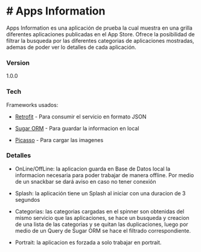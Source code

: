 # # Apps Information

Apps Information es una aplicación de prueba la cual muestra en una grilla diferentes aplicaciones publicadas en el App Store. Ofrece la posibilidad de filtrar la busqueda por las diferentes categorias de aplicaciones mostradas, ademas de poder ver lo detalles de cada aplicación.

### Version
1.0.0

### Tech

Frameworks usados:

* [Retrofit] - Para consumir el servicio en formato JSON
* [Sugar ORM] - Para guardar la informacion en local
* [Picasso] - Para cargar las imagenes



   [Picasso]: <http://square.github.io/picasso/>
   [Retrofit]: <http://square.github.io/retrofit/>
   [Sugar ORM]: <http://satyan.github.io/sugar/>
   
### Detalles

* OnLine/OffLine: la aplicacion guarda en Base de Datos local la informacion necesaria para poder trabajar de manera offline. Por medio de un snackbar se dará aviso en caso no tener conexión
* Splash: la aplicación tiene un Splash al iniciar con una duracion de 3 segundos
* Categorias: las categorias cargadas en el spinner son obtenidas del mismo servicio que las aplicaciones, se hace un busqueda y creacion de una lista de las categorias y se quitan las duplicaciones, luego por medio de un Query de Sugar ORM se hace el filtrado correspondiente.
* Portrait: la aplicacion es forzada a solo trabajar en portrait.

   [PlDb]: <https://github.com/joemccann/dillinger/tree/master/plugins/dropbox/README.md>
   [PlGh]:  <https://github.com/joemccann/dillinger/tree/master/plugins/github/README.md>
   [PlGd]: <https://github.com/joemccann/dillinger/tree/master/plugins/googledrive/README.md>
   [PlOd]: <https://github.com/joemccann/dillinger/tree/master/plugins/onedrive/README.md>
